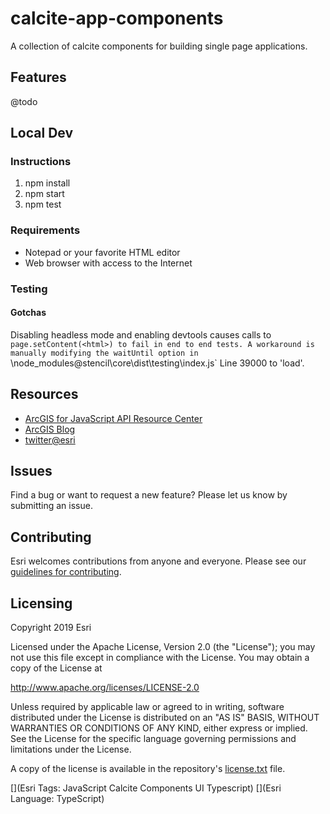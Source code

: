 # calcite-app-components

A collection of calcite components for building single page applications.

## Features

@todo

## Local Dev

### Instructions

1. npm install
2. npm start
3. npm test

### Requirements

- Notepad or your favorite HTML editor
- Web browser with access to the Internet

### Testing
#### Gotchas
Disabling headless mode and enabling devtools causes calls to `page.setContent(<html>) to fail in end to end tests.
A workaround is manually modifying the waitUntil option in `<projectDir>\node_modules\@stencil\core\dist\testing\index.js` Line 39000 to 'load'.

## Resources

- [ArcGIS for JavaScript API Resource Center](http://help.arcgis.com/en/webapi/javascript/arcgis/index.html)
- [ArcGIS Blog](http://blogs.esri.com/esri/arcgis/)
- [twitter@esri](http://twitter.com/esri)

## Issues

Find a bug or want to request a new feature? Please let us know by submitting an issue.

## Contributing

Esri welcomes contributions from anyone and everyone. Please see our [guidelines for contributing](https://github.com/esri/contributing).

## Licensing

Copyright 2019 Esri

Licensed under the Apache License, Version 2.0 (the "License");
you may not use this file except in compliance with the License.
You may obtain a copy of the License at

http://www.apache.org/licenses/LICENSE-2.0

Unless required by applicable law or agreed to in writing, software
distributed under the License is distributed on an "AS IS" BASIS,
WITHOUT WARRANTIES OR CONDITIONS OF ANY KIND, either express or implied.
See the License for the specific language governing permissions and
limitations under the License.

A copy of the license is available in the repository's [license.txt](https://raw.github.com/Esri/quickstart-map-js/master/license.txt) file.

[](Esri Tags: JavaScript Calcite Components UI Typescript)
[](Esri Language: TypeScript)​
